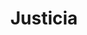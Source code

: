 ---
title: Justicia
date: 
draft: false

# descripcion
description : Justicia

materials: Plata 925

color: Plateado

dimensions: 2,5cm x 2,8cm

code: 02-14-0190

type: "Dijes"

categories: []

price: $3.390,00

# Images
# first image will be shown in the product page
images:
  # - image: "images/path_to_image"
  # La ubicacion de las imagenes es imagenes/Dijes/Dijes.Plata/02-14-0190-justicia
  - image: "./images/dijes/plata/02-14-0190-justicia.JPG"
---